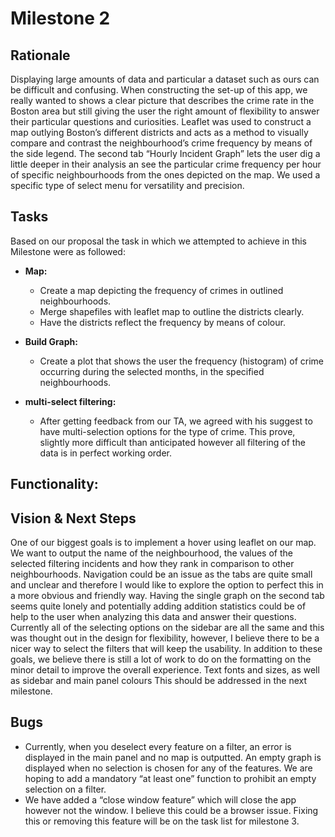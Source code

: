 # Milestone 2 


## Rationale

Displaying large amounts of data and particular a dataset such as ours can be difficult and confusing.  When constructing the set-up of this app, we really wanted to shows a clear picture that describes the crime rate in the Boston area but still giving the user the right amount of flexibility to answer their particular questions and curiosities. Leaflet was used to construct a map outlying Boston’s different districts and acts as a method to visually compare and contrast the neighbourhood’s crime frequency by means of the side legend. The second tab “Hourly Incident Graph” lets the user dig a little deeper in their analysis an see the particular crime frequency per hour of specific neighbourhoods from the ones depicted on the map. We used a specific type of select menu for versatility and precision. 

## Tasks

Based on our proposal the task in which we attempted to achieve in this Milestone were as followed: 

* **Map:** 
    * Create a map depicting the frequency of crimes in outlined neighbourhoods.
    * Merge shapefiles with leaflet map to outline the districts clearly. 
    * Have the districts reflect the frequency by means of colour. 
    
* **Build Graph:** 
    * Create a plot that shows the user the frequency (histogram) of crime occurring during the selected months, in the specified neighbourhoods. 
    
* **multi-select filtering:**    
    * After getting feedback from our TA, we agreed with his suggest to have multi-selection options for the type of crime. This prove, slightly more difficult than anticipated however all filtering of the data is in perfect working order. 


## Functionality:






## Vision & Next Steps

One of our biggest goals is to implement a hover using leaflet on our map. We want to output the name of the neighbourhood, the values of the selected filtering incidents and how they rank in comparison to other neighbourhoods.
Navigation could be an issue as the tabs are quite small and unclear and therefore I would like to explore the option to perfect this in a more obvious and friendly way.
Having the single graph on the second tab seems quite lonely and potentially adding addition statistics could be of help to the user when analyzing this data and answer their questions. 
Currently all of the selecting options on the sidebar are all the same and this was thought out in the design for flexibility, however, I believe there to be a nicer way to select the filters that will keep the usability. 
In addition to these goals, we believe there is still a lot of work to do on the formatting on the minor detail to improve the overall experience. Text fonts and sizes, as well as sidebar and main panel colours This should be addressed in the next milestone.  
## Bugs

* Currently, when you deselect every feature on a filter, an error is displayed in the main panel and no map is outputted. An empty graph is displayed when no selection is chosen for any of the features. We are hoping to add a mandatory “at least one” function to prohibit an empty selection on a filter. 
* We have added a “close window feature” which will close the app however not the window. I believe this could be a browser issue. Fixing this or removing this feature will be on the task list for milestone 3. 